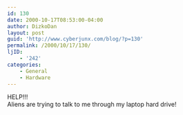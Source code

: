 ```yaml
---
id: 130
date: 2000-10-17T08:53:00-04:00
author: DizkoDan
layout: post
guid: 'http://www.cyberjunx.com/blog/?p=130'
permalink: /2000/10/17/130/
ljID:
    - '242'
categories:
    - General
    - Hardware
---
```


HELP!!!  
Aliens are trying to talk to me through my laptop hard drive!